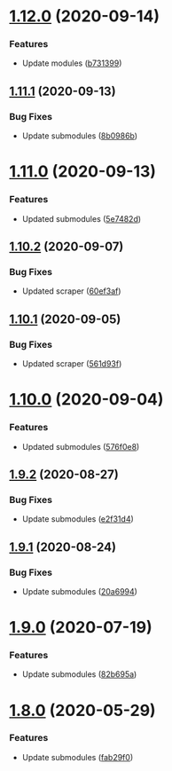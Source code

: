 # [1.12.0](https://github.com/pct-org/getting-started/compare/v1.11.1...v1.12.0) (2020-09-14)


### Features

* Update modules ([b731399](https://github.com/pct-org/getting-started/commit/b7313993b1b5df00b124e09f1406589c9af5e130))



## [1.11.1](https://github.com/pct-org/getting-started/compare/v1.11.0...v1.11.1) (2020-09-13)


### Bug Fixes

* Update submodules ([8b0986b](https://github.com/pct-org/getting-started/commit/8b0986b8ffc123f7e196b6d3dfdcd5dccfc79803))



# [1.11.0](https://github.com/pct-org/getting-started/compare/v1.10.2...v1.11.0) (2020-09-13)


### Features

* Updated submodules ([5e7482d](https://github.com/pct-org/getting-started/commit/5e7482d2112ad201711177d656b242d66341b74c))



## [1.10.2](https://github.com/pct-org/getting-started/compare/v1.10.1...v1.10.2) (2020-09-07)


### Bug Fixes

* Updated scraper ([60ef3af](https://github.com/pct-org/getting-started/commit/60ef3afdd3cfda6224a2e4f8ec40df1ea0118ef3))



## [1.10.1](https://github.com/pct-org/getting-started/compare/v1.10.0...v1.10.1) (2020-09-05)


### Bug Fixes

* Updated scraper ([561d93f](https://github.com/pct-org/getting-started/commit/561d93fe1c2d8385c71d82e01abefee787e4bc68))



# [1.10.0](https://github.com/pct-org/getting-started/compare/v1.9.2...v1.10.0) (2020-09-04)


### Features

* Updated submodules ([576f0e8](https://github.com/pct-org/getting-started/commit/576f0e8f374933b1ffb5b1e8f4d9818df565dc2c))



## [1.9.2](https://github.com/pct-org/getting-started/compare/v1.9.1...v1.9.2) (2020-08-27)


### Bug Fixes

* Update submodules ([e2f31d4](https://github.com/pct-org/getting-started/commit/e2f31d4ed5a811f933dfe438dfa411e94c9ff6a6))



## [1.9.1](https://github.com/pct-org/getting-started/compare/v1.9.0...v1.9.1) (2020-08-24)


### Bug Fixes

* Update submodules ([20a6994](https://github.com/pct-org/getting-started/commit/20a699498376419df14bd47659e1c0d25017f412))



# [1.9.0](https://github.com/pct-org/getting-started/compare/v1.8.0...v1.9.0) (2020-07-19)


### Features

* Update submodules ([82b695a](https://github.com/pct-org/getting-started/commit/82b695a65e6bd4f87de43a8a8d820527af5c7d28))



# [1.8.0](https://github.com/pct-org/getting-started/compare/v1.7.0...v1.8.0) (2020-05-29)


### Features

* Update submodules ([fab29f0](https://github.com/pct-org/getting-started/commit/fab29f0f770a544d61891e507f7b461f1e90ba4e))



